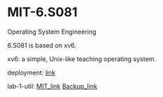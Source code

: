 # MIT-6.S081
Operating System Engineering

6.S081 is based on xv6.

xv6: a simple, Unix-like teaching operating system.

deployment: [link](http://mykrobin.github.io/2021/06/22/MIT-6-S081-0-deployment/)

lab-1-util: [MIT_link](https://pdos.csail.mit.edu/6.828/2020/labs/util.html) [Backup_link](http://mykrobin.github.io/2021/06/22/MIT-6-S081-1-util/)
